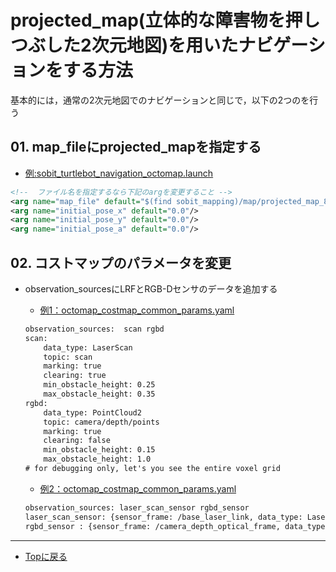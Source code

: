 # projected_map(立体的な障害物を押しつぶした2次元地図)を用いたナビゲーションをする方法
基本的には，通常の2次元地図でのナビゲーションと同じで，以下の2つのを行う

## 01. map_fileにprojected_mapを指定する
- [例:sobit_turtlebot_navigation_octomap.launch](sobit_navigation/launch/sobit_turtlebot_navigation_octomap.launch)
```xml
<!--  ファイル名を指定するなら下記のargを変更すること -->
<arg name="map_file" default="$(find sobit_mapping)/map/projected_map_8_26_19_54.yaml"/>
<arg name="initial_pose_x" default="0.0"/>
<arg name="initial_pose_y" default="0.0"/>
<arg name="initial_pose_a" default="0.0"/>
```

## 02. コストマップのパラメータを変更
- observation_sourcesにLRFとRGB-Dセンサのデータを追加する
    - [例1：octomap_costmap_common_params.yaml](sobit_navigation/param/sobit_pro_octomap/octomap_costmap_common_params.yaml)
    ```xml
    observation_sources:  scan rgbd
    scan:
        data_type: LaserScan
        topic: scan
        marking: true
        clearing: true
        min_obstacle_height: 0.25
        max_obstacle_height: 0.35
    rgbd:
        data_type: PointCloud2
        topic: camera/depth/points
        marking: true
        clearing: false
        min_obstacle_height: 0.15
        max_obstacle_height: 1.0
    # for debugging only, let's you see the entire voxel grid
    ```

    - [例2：octomap_costmap_common_params.yaml](sobit_mapping/param/sobit_turtlebot_octomap/octomap_costmap_common_params.yaml)
    ```xml
    observation_sources: laser_scan_sensor rgbd_sensor
    laser_scan_sensor: {sensor_frame: /base_laser_link, data_type: LaserScan, topic: /scan, marking: true, clearing: true}
    rgbd_sensor : {sensor_frame: /camera_depth_optical_frame, data_type: PointCloud2, topic: /camera/depth/points, marking: true, clearing: true}
    ```

---

- [Topに戻る](https://gitlab.com/TeamSOBITS/sobit_navigation_stack#sobit-navigation-stack)